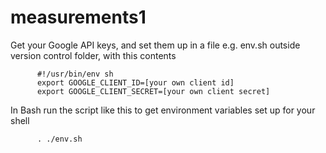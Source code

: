 # measurements1

Get your Google API keys, and set them up in a file e.g. env.sh outside version control folder, with this contents

          #!/usr/bin/env sh
          export GOOGLE_CLIENT_ID=[your own client id]
          export GOOGLE_CLIENT_SECRET=[your own client secret]
          
In Bash run the script like this to get environment variables set up for your shell
          
          . ./env.sh

